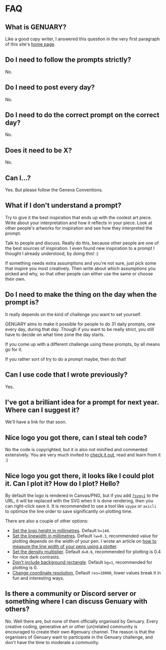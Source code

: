 # FAQ

## What is GENUARY?

Like a good copy writer, I answered this question in the very first paragraph of this site's [home page](/).

## Do I need to follow the prompts strictly?

No.

## Do I need to post every day?

No.

## Do I need to do the correct prompt on the correct day?

No.

## Does it need to be X?

No.

## Can I...?

Yes. But please follow the Geneva Conventions.

## What if I don't understand a prompt?

Try to give it the best inspiration that ends up with the coolest art piece. Write about your interpretation and how it reflects in your piece. Look at other people's artworks for inspiration and see how they interpreted the prompt. 

Talk to people and discuss. Really do this, because other people are one of the best sources of inspiration. I even found new inspiration to a prompt I thought I already understood, by doing this! :)

If something needs extra assumptions and you're not sure, just pick some that inspire you most creatively. Then write about which assumptions you picked and why, so that other people can either use the same or choose their own. 

## Do I need to make the thing on the day when the prompt is?

It really depends on the kind of challenge you want to set yourself.

GENUARY aims to make it possible for people to do 31 daily prompts, one every day, during that day. Though if you want to be really strict, you still have to decide on what time zone the day starts.

If you come up with a different challenge using these prompts, by all means go for it.

If you rather sort of try to do a prompt maybe, then do that!

## Can I use code that I wrote previously?

Yes.

## I've got a brilliant idea for a prompt for next year. Where can I suggest it?

We'll have a link for that soon.

## Nice logo you got there, can I steal teh code?

No the code is copyrighted, but it is also not minified and commented extensively. You are very much invited to [check it out](logo.js), read and learn from it :)

## Nice logo you got there, it looks like I could plot it. Can I plot it? How do I plot? Hello?

By default the logo is rendered in Canvas/PNG, but if you add [`?svg=1`](https://genuary.art?svg=1) to the URL, it will be replaced with the SVG when it is done rendering, then you can right-click save it. It is recommended to use a tool like `vpype` or `axicli` to optimize the line order to save significantly on plotting time.

There are also a couple of other options:

* [Set the logo height in millimetres](https://genuary.art/?svg=1&h=280). Default `h=140`.
* [Set the linewidth in millimetres](https://genuary.art/?svg=1&lw=1.5). Default `lw=0.3`, recommended value for plotting depends on the width of your pen. I wrote an article on [how to measure the line width of your pens using a plotter](https://piterpasma.nl/articles/line-test).
* [Set the density multiplier](https://genuary.art/?svg=1&d=.4). Default `d=0.6`, recommended for plotting is 0.4 for nice dark contrasts.
* [Don't include background rectangle](https://genuary.art/?svg=1&bg=0). Default `bg=1`, recommended for plotting is 0.
* [Change coordinate resolution](https://genuary.art/?svg=1&res=10), Default `res=10000`, lower values break it in fun and interesting ways.

## Is there a community or Discord server or something where I can discuss Genuary with others?

No. Well there are, but none of them officially organised by Genuary. Every creative coding, generative art or other (un)related community is encouraged to create their own #genuary channel. The reason is that the organisers of Genuary want to participate in the Genuary challenge, and don't have the time to moderate a community.

